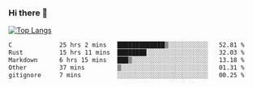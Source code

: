 ### Hi there 👋

<!--
**3Xpl0it3r/3Xpl0it3r** is a ✨ _special_ ✨ repository because its `README.md` (this file) appears on your GitHub profile.

Here are some ideas to get you started:

- 🔭 I’m currently working on ...
- 🌱 I’m currently learning ...
- 👯 I’m looking to collaborate on ...
- 🤔 I’m looking for help with ...
- 💬 Ask me about ...
- 📫 How to reach me: ...
- 😄 Pronouns: ...
- ⚡ Fun fact: ...
-->


[![Top Langs](https://github-readme-stats.vercel.app/api/top-langs/?username=3Xpl0it3r&layout=compact)](https://github.com/3Xpl0it3r/3Xpl0it3r)

<!--START_SECTION:waka-->

```txt
C             25 hrs 2 mins   █████████████▒░░░░░░░░░░░   52.81 %
Rust          15 hrs 11 mins  ████████░░░░░░░░░░░░░░░░░   32.03 %
Markdown      6 hrs 15 mins   ███▒░░░░░░░░░░░░░░░░░░░░░   13.18 %
Other         37 mins         ▒░░░░░░░░░░░░░░░░░░░░░░░░   01.31 %
gitignore     7 mins          ░░░░░░░░░░░░░░░░░░░░░░░░░   00.25 %
```

<!--END_SECTION:waka-->
